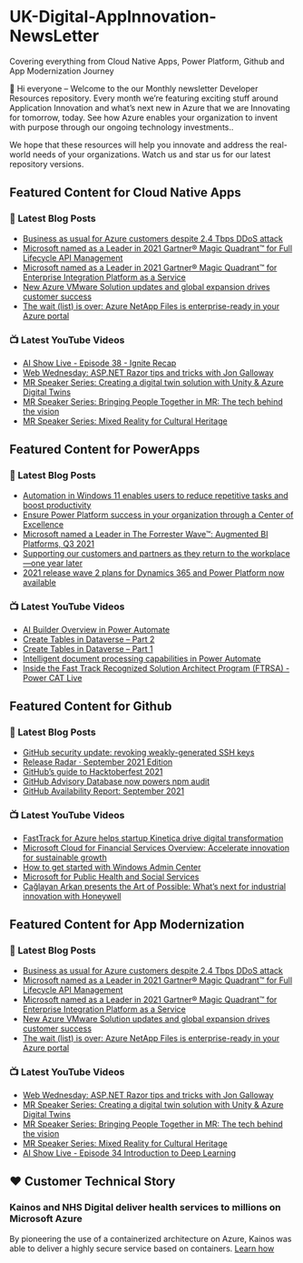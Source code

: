 # UK-Digital-AppInnovation-NewsLetter

Covering everything from Cloud Native Apps, Power Platform, Github and App Modernization Journey

👋 Hi everyone – Welcome to the our Monthly newsletter Developer Resources repository. Every month we’re featuring exciting stuff around Application Innovation and what’s next new in Azure that we are Innovating for tomorrow, today. See how Azure enables your organization to invent with purpose through our ongoing technology investments..


We hope that these resources will help you innovate and address the real-world needs of your organizations. Watch us and star us for our latest repository versions.

## Featured Content for Cloud Native Apps


### 📝 Latest Blog Posts

    
<!-- BLOGCNA:START -->
- [Business as usual for Azure customers despite 2.4 Tbps DDoS attack](https://azure.microsoft.com/blog/business-as-usual-for-azure-customers-despite-24-tbps-ddos-attack/)
- [Microsoft named as a Leader in 2021 Gartner® Magic Quadrant™ for Full Lifecycle API Management](https://azure.microsoft.com/blog/microsoft-named-as-a-leader-in-2021-gartner-magic-quadrant-for-full-lifecycle-api-management/)
- [Microsoft named as a Leader in 2021 Gartner® Magic Quadrant™ for Enterprise Integration Platform as a Service](https://azure.microsoft.com/blog/microsoft-named-as-a-leader-in-2021-gartner-magic-quadrant-for-enterprise-integration-platform-as-a-service/)
- [New Azure VMware Solution updates and global expansion drives customer success](https://azure.microsoft.com/blog/new-azure-vmware-solution-updates-and-global-expansion-drives-customer-success/)
- [The wait (list) is over: Azure NetApp Files is enterprise-ready in your Azure portal](https://azure.microsoft.com/blog/the-wait-list-is-over-azure-netapp-files-is-enterpriseready-in-your-azure-portal/)
<!-- BLOGCNA:END -->

### 📺 Latest YouTube Videos

 
<!-- YOUTUBECNA:START -->
- [AI Show Live - Episode 38 - Ignite Recap](https://www.youtube.com/watch?v=-yvD_diUFQQ)
- [Web Wednesday: ASP.NET Razor tips and tricks with Jon Galloway](https://www.youtube.com/watch?v=qEdVcTZH5bs)
- [MR Speaker Series: Creating a digital twin solution with Unity & Azure Digital Twins](https://www.youtube.com/watch?v=xzXd57RutrQ)
- [MR Speaker Series: Bringing People Together in MR: The tech behind the vision](https://www.youtube.com/watch?v=wjGEaaLWsLo)
- [MR Speaker Series: Mixed Reality for Cultural Heritage](https://www.youtube.com/watch?v=J7G2oj3rtGg)
<!-- YOUTUBECNA:END -->

##  Featured Content for PowerApps
### 📝 Latest Blog Posts
<!-- BLOGPOWER:START -->
- [Automation in Windows 11 enables users to reduce repetitive tasks and boost productivity](https://cloudblogs.microsoft.com/powerplatform/2021/10/04/automation-in-windows-11-enables-users-to-reduce-repetitive-tasks-and-boost-productivity/)
- [Ensure Power Platform success in your organization through a Center of Excellence](https://cloudblogs.microsoft.com/powerplatform/2021/09/20/ensure-power-platform-success-in-your-organization-through-a-center-of-excellence/)
- [Microsoft named a Leader in The Forrester Wave™: Augmented BI Platforms, Q3 2021](https://powerbi.microsoft.com/en-us/blog/microsoft-named-a-leader-in-the-forrester-wave-augmented-bi-platforms-q3-2021/)
- [Supporting our customers and partners as they return to the workplace—one year later](https://cloudblogs.microsoft.com/powerplatform/2021/07/15/supporting-our-customers-and-partners-as-they-return-to-the-workplace-one-year-later/)
- [2021 release wave 2 plans for Dynamics 365 and Power Platform now available](https://cloudblogs.microsoft.com/dynamics365/bdm/2021/07/15/2021-release-wave-2-plans-for-dynamics-365-and-power-platform-now-available/)
<!-- BLOGPOWER:END -->
 ### 📺 Latest YouTube Videos
    
<!-- YOUTUBEPOWER:START -->
- [AI Builder Overview in Power Automate](https://www.youtube.com/watch?v=D7p-sSauBTQ)
- [Create Tables in Dataverse – Part 2](https://www.youtube.com/watch?v=SCTSftWTTDc)
- [Create Tables in Dataverse – Part 1](https://www.youtube.com/watch?v=txHnZ7ZymEI)
- [Intelligent document processing capabilities in Power Automate](https://www.youtube.com/watch?v=xmMbXmceS2Y)
- [Inside the Fast Track Recognized Solution Architect Program (FTRSA) - Power CAT Live](https://www.youtube.com/watch?v=A1h2RnneOBA)
<!-- YOUTUBEPOWER:END -->

##  Featured Content for Github
### 📝 Latest Blog Posts
<!-- BLOGGITHUB:START -->
- [GitHub security update: revoking weakly-generated SSH keys](https://github.blog/2021-10-11-github-security-update-revoking-weakly-generated-ssh-keys/)
- [Release Radar · September 2021 Edition](https://github.blog/2021-10-08-release-radar-aug-2021/)
- [GitHub&#8217;s guide to Hacktoberfest 2021](https://github.blog/2021-10-07-githubs-guide-hacktoberfest-2021/)
- [GitHub Advisory Database now powers npm audit](https://github.blog/2021-10-07-github-advisory-database-now-powers-npm-audit/)
- [GitHub Availability Report: September 2021](https://github.blog/2021-10-06-github-availability-report-september-2021/)
<!-- BLOGGITHUB:END -->
### 📺 Latest YouTube Videos
<!-- YOUTUBEGITHUB:START -->
- [FastTrack for Azure helps startup Kinetica drive digital transformation](https://www.youtube.com/watch?v=lZ0yQtGnWe8)
- [Microsoft Cloud for Financial Services Overview: Accelerate innovation for sustainable growth](https://www.youtube.com/watch?v=qSmsfJ5ieZE)
- [How to get started with Windows Admin Center](https://www.youtube.com/watch?v=JQ1aHG8yZkQ)
- [Microsoft for Public Health and Social Services](https://www.youtube.com/watch?v=G31-XLmBb14)
- [Çağlayan Arkan presents the Art of Possible: What’s next for industrial innovation with Honeywell](https://www.youtube.com/watch?v=hZKC-V7vQhM)
<!-- YOUTUBEGITHUB:END -->
##  Featured Content for App Modernization
### 📝 Latest Blog Posts
<!-- BLOGAPPMOD:START -->
- [Business as usual for Azure customers despite 2.4 Tbps DDoS attack](https://azure.microsoft.com/blog/business-as-usual-for-azure-customers-despite-24-tbps-ddos-attack/)
- [Microsoft named as a Leader in 2021 Gartner® Magic Quadrant™ for Full Lifecycle API Management](https://azure.microsoft.com/blog/microsoft-named-as-a-leader-in-2021-gartner-magic-quadrant-for-full-lifecycle-api-management/)
- [Microsoft named as a Leader in 2021 Gartner® Magic Quadrant™ for Enterprise Integration Platform as a Service](https://azure.microsoft.com/blog/microsoft-named-as-a-leader-in-2021-gartner-magic-quadrant-for-enterprise-integration-platform-as-a-service/)
- [New Azure VMware Solution updates and global expansion drives customer success](https://azure.microsoft.com/blog/new-azure-vmware-solution-updates-and-global-expansion-drives-customer-success/)
- [The wait (list) is over: Azure NetApp Files is enterprise-ready in your Azure portal](https://azure.microsoft.com/blog/the-wait-list-is-over-azure-netapp-files-is-enterpriseready-in-your-azure-portal/)
<!-- BLOGAPPMOD:END -->
### 📺 Latest YouTube Videos
<!-- YOUTUBEAPPMOD:START -->
- [Web Wednesday: ASP.NET Razor tips and tricks with Jon Galloway](https://www.youtube.com/watch?v=qEdVcTZH5bs)
- [MR Speaker Series: Creating a digital twin solution with Unity & Azure Digital Twins](https://www.youtube.com/watch?v=xzXd57RutrQ)
- [MR Speaker Series: Bringing People Together in MR: The tech behind the vision](https://www.youtube.com/watch?v=wjGEaaLWsLo)
- [MR Speaker Series: Mixed Reality for Cultural Heritage](https://www.youtube.com/watch?v=J7G2oj3rtGg)
- [AI Show Live - Episode 34 Introduction to Deep Learning](https://www.youtube.com/watch?v=YTmvicIL5HA)
<!-- YOUTUBEAPPMOD:END -->


## ♥️ Customer Technical Story 

### Kainos and NHS Digital deliver health services to millions on Microsoft Azure

By pioneering the use of a containerized architecture on Azure, Kainos was able to deliver a highly secure service based on containers. [Learn how](https://customers.microsoft.com/en-us/story/1368348549535774520-kainos-and-nhs-digital-deliver-health-services-to-millions-on-microsoft-azure)

